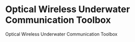 # Optical Wireless Underwater Communication Toolbox
Optical Wireless Underwater Communication Toolbox

